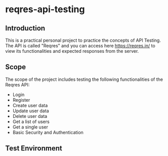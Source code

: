 # reqres-api-testing

## Introduction
This is a practical personal project to practice the concepts of API Testing. The API is called "Reqres" and you can access here https://reqres.in/ to view its functionalities and expected responses from the server.

## Scope
The scope of the project includes testing the following functionalities of the Reqres API:
<ul>
  <li>Login</li>
  <li>Register</li>
  <li>Create user data</li>
  <li>Update user data</li>
  <li>Delete user data</li>
  <li>Get a list of users</li>
  <li>Get a single user</li>
  <li>Basic Security and Authentication</li>
</ul>

## Test Environment
